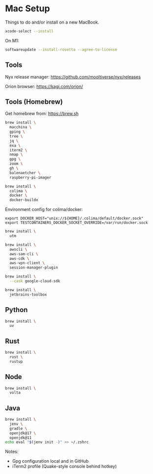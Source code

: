 # Mac Setup

Things to do and/or install on a new MacBook.

```bash
xcode-select --install
```

On M1:

```bash
softwareupdate --install-rosetta --agree-to-license
```

## Tools

Nyx release manager: https://github.com/mooltiverse/nyx/releases

Orion browser: https://kagi.com/orion/

## Tools (Homebrew)

Get homebrew from: https://brew.sh

```bash
brew install \
  macchina \
  gping \
  tree \
  jq \
  exa \
  iterm2 \
  nmap \
  gpg \
  zoom \
  gh \
  balenaetcher \
  raspberry-pi-imager
```

```bash
brew install \
  colima \
  docker \
  docker-buildx
```

Environment config for colima/docker:

```
export DOCKER_HOST="unix://${HOME}/.colima/default/docker.sock"
export TESTCONTAINERS_DOCKER_SOCKET_OVERRIDE=/var/run/docker.sock
```

```bash
brew install \
  utm
```

```bash
brew install \
  awscli \
  aws-sam-cli \
  aws-cdk \
  aws-vpn-client \
  session-manager-plugin
```

```bash
brew install \
  --cask google-cloud-sdk
```

```bash
brew install \
  jetbrains-toolbox
```

## Python

```bash
brew install \
  uv
```

## Rust

```bash
brew install \
  rust \
  rustup
```

## Node

```bash
brew install \
  volta
```

## Java

```bash
brew install \
  jenv \
  gradle \
  openjdk@17 \
  openjdk@11
echo eval "$(jenv init -)" >> ~/.zshrc
```

Notes:

- Gpg configuration local and in GitHub
- iTerm2 profile (Quake-style console behind hotkey)
